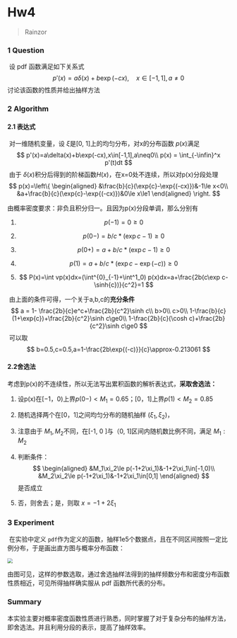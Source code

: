 # Hw4

> Rainzor

### 1 Question

​	设 pdf 函数满足如下关系式
$$
p'(x)=a\delta(x)+b\exp(-cx),\quad x\in[-1,1],a\neq0
$$
​	讨论该函数的性质并给出抽样方法

### 2  Algorithm

#### 2.1 表达式

​	对一维随机变量，设 $\xi$是[0, 1]上的均匀分布，对x的分布函数 $p(x)$满足
$$
p'(x)=a\delta(x)+b\exp(-cx),x\in[-1,1],a\neq0\\
p(x) = \int_{-\infin}^x p'(t)dt
$$
​	由于 $\delta(x)$积分后得到的阶梯函数$H(x)$，在x=0处不连续，所以对p(x)分段处理
$$
p(x)=\left\{
\begin{aligned}
&\frac{b}{c}(\exp{c}-\exp{(-cx)})&-1\le x<0\\
&a+\frac{b}{c}(\exp{c}-\exp{(-cx)})&0\le x\le1
\end{aligned}
\right.
$$

   由概率密度要求：非负且积分归一。且因为p(x)分段单调，那么分别有

1. $$
   p(-1)=0\ge0
   $$

2. $$
   p(0-)=b/c*(\exp c-1)\ge0
   $$

3. $$
   p(0+)=a+b/c*(\exp c-1)\ge0
   $$

4. $$
   p(1)=a+b/c*(\exp c-\exp{(-c)})\ge0
   $$

5. $$
   P(x)=\int vp(x)dx=(\int^{0}_{-1}+\int^1_0) p(x)dx=a+\frac{2b(c\exp c-\sinh{c})}{c^2}=1
   $$

​	由上面的条件可得，一个关于a,b,c的**充分条件**
$$
a = 1- \frac{2b}{c}e^c+\frac{2b}{c^2}\sinh c\\
b>0\\
c>0\\
1-\frac{b}{c}(1+\exp{c})+\frac{2b}{c^2}\sinh c\ge0\\
1-\frac{2b}{c}(\cosh c)+\frac{2b}{c^2}\sinh c\ge0
$$
​	可以取 
$$
b=0.5,c=0.5,a=1-\frac{2b\exp{(-c)}}{c}\approx-0.213061
$$

#### 2.2舍选法

​	考虑到p(x)的不连续性，所以无法写出累积函数的解析表达式，**采取舍选法：**

1. 设p(x)在$[-1，0)$上界$p(0-)<M_1=0.65$；$[0，1]$上界$p(1)<M_2=0.85$

2. 随机选择两个在[0，1]之间均匀分布的随机抽样 $(\xi_1,\xi_2)$，

3. 注意由于 $M_1,M_2$不同，在[-1, 0 ]与（0, 1]区间内随机数比例不同，满足 $M_1:M_2$

4. 判断条件：
   $$
   \begin{aligned}
   &M_1\xi_2\le p(-1+2\xi_1)&-1+2\xi_1\in[-1,0)\\
   &M_2\xi_2\le p(-1+2\xi_1)&-1+2\xi_1\in[0,1]
   \end{aligned}
   $$
   是否成立

5. 否，则舍去；是，则取 $x=-1+2\xi_1$

### 3 Experiment

​	在实验中定义 `pdf`作为定义的函数，抽样1e5个数据点，且在不同区间按照一定比例分布，于是画出直方图与概率分布函数：

<img src="F:\MyDocuments\Physics\Computational Physics\Homework\hw04\直方图.png" style="zoom:72%;" />

​	由图可见，这样的参数选取，通过舍选抽样法得到的抽样频数分布和密度分布函数性质相近，可见所得抽样确实服从 pdf 函数所代表的分布。

### Summary

​	本实验主要对概率密度函数性质进行熟悉，同时掌握了对于复杂分布的抽样方法，即舍选法。并且利用分段的表示，提高了抽样效率。
